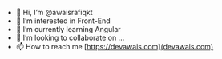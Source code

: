 - 👋 Hi, I’m @awaisrafiqkt
- 👀 I’m interested in Front-End
- 🌱 I’m currently learning Angular
- 💞️ I’m looking to collaborate on ...
- 📫 How to reach me [https://devawais.com](devawais.com)

<!---
awaisrafiqkt/awaisrafiqkt is a ✨ special ✨ repository because its `README.md` (this file) appears on your GitHub profile.
You can click the Preview link to take a look at your changes.
--->
